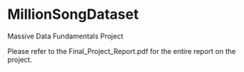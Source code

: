 # MillionSongDataset
Massive Data Fundamentals Project

Please refer to the Final_Project_Report.pdf for the entire report on the project.
